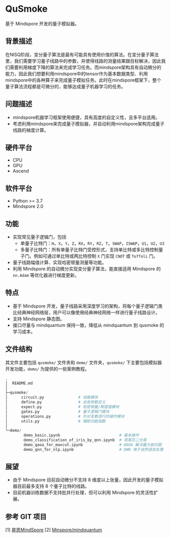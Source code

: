 # QuSmoke

基于 Mindspore 开发的量子模拟器。

## 背景描述

在NISQ阶段，变分量子算法是最有可能具有使用价值的算法。在变分量子算法里，我们需要学习量子线路中的参数，并使得线路的测量结果跟目标解决，因此我们需要利用梯度下降的算法来完成学习任务。而mindspore架构具有自动微分的能力，因此我们想要利用mindspore中的tensor作为基本数据类型、利用mindspore中的各种算子来完成量子模拟任务。此时在mindspore框架下，整个量子算法流程都是可微分的，能够达成量子机器学习的任务。

## 问题描述

- mindspore机器学习框架使用便捷，具有高度的自定义性，且多平台适用。
- 考虑利用mindspore来完成量子模拟器，并自动利用mindspore架构完成量子线路的梯度计算。

## 硬件平台

- CPU
- GPU
- Ascend

## 软件平台

- Python >= 3.7
- Mindspore 2.0

## 功能

- 实现常见量子逻辑门，包括
  - 单量子比特门：`H`，`X`，`Y`，`Z`，`RX`，`RY`，`RZ`，`T`，`SWAP`，`ISWAP`，`U1`，`U2`，`U3`
  - 多量子比特门：所有单量子比特门受控形式，支持单比特或多比特控制量子门。例如可通过单比特或两比特控制 `X` 门实现 `CNOT` 或 `Toffoli` 门。
- 量子线路幅值计算、实现哈密顿量测量等功能。
- 利用 Mindspore 的自动微分实现变分量子算法，能直接适用 Mindspore 的 `nn.Adam` 等优化器进行梯度更新。

## 特点

- 基于 Mindspore 开发，量子线路采用深度学习的架构，将每个量子逻辑门类比经典神经网络层，用户可以像使用经典神经网络一样进行量子线路设计。
- 支持 Mindspore 静态图。
- 接口尽量与 mindquantum 保持一致，降低从 mindquantum 到 qusmoke 的学习成本。

## 文件结构

其文件主要包括 `qusmoke/` 文件夹和 `demo/` 文件夹，`qusmoke/` 下主要包括模拟器开发功能，`demo/` 为提供的一些案例教程。

```python
.
│  README.md  
│
├─qusmoke/
│      circuit.py               # 线路模块
│      define.py                # 全局参数定义
│      expect.py                # 哈密顿量/期望值模块
│      gates.py                 # 量子逻辑门模块
│      operations.py            # 针对复数进行的操作模块
│      utils.py                 # 辅助功能函数
│
└─demo/
        demo_basic.ipynb                          # 基本操作
        demo_classification_of_iris_by_qnn.ipynb  # 鸢尾花二分类
        demo_qaoa_for_maxcut.ipynb                # QAOA 解决最大割问题
        demo_qnn_for_nlp.ipynb                    # QNN 用于自然语言处理
```

## 展望

- 由于 Mindspore 目前自动微分不支持 8 维度以上张量，因此开发的量子模拟器目前最多支持 8 个量子比特的线路。
- 目前机器训练数据不支持批并行处理，但可以利用 Mindspore 的灵活性扩展。

## 参考 GIT 项目

[1] [昇思MindSpore](https://gitee.com/mindspore/mindspore)
[2] [Minspore/mindquantum](https://gitee.com/mindspore/mindquantum)
